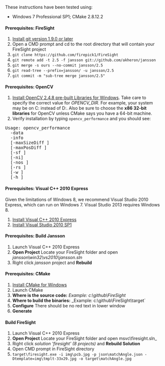 These instructions have been tested using:
* Windows 7 Professional SP1; CMake 2.8.12.2

#### Prerequisites: FireSight
1. [Install git version 1.9.0 or later](http://git-scm.com/download/win)
1. Open a CMD prompt and cd to the root directory that will contain your FireSight project
1. `git clone https://github.com/firepick1/FireSight`
1. `git remote add -t 2.5 -f jansson git://github.com/akheron/jansson`
1. `git merge -s ours --no-commit jansson/2.5`
1. `git read-tree --prefix=jansson/ -u jansson/2.5`
1. `git commit -m "sub-tree merge jansson/2.5"`

#### Prerequisites: OpenCV
1. [Install OpenCV 2.4.8 pre-built Libraries for Windows](http://docs.opencv.org/doc/tutorials/introduction/windows_install/windows_install.html). Take care to specify the correct value for _OPENCV_DIR_. For example, your system may be on C: instead of D:. Also be sure to choose the **x86 32-bit libraries** for OpenCV unless CMake says you have a 64-bit machine.
1. Verify installation by typing `opencv_performance` and you should see:
<pre>
Usage: opencv_performance
  -data <classifier_directory_name>
  -info <collection_file_name>
  [-maxSizeDiff <max_size_difference = 1.500000>]
  [-maxPosDiff <max_position_difference = 0.300000>]
  [-sf <scale_factor = 1.200000>]
  [-ni]
  [-nos <number_of_stages = -1>]
  [-rs <roc_size = 40>]
  [-w <sample_width = 24>]
  [-h <sample_height = 24>]
</pre>

#### Prerequisites: Visual C++ 2010 Express
Given the limitations of Windows 8, we recommend Visual Studio 2010 Express, which can run on Windows 7. Visual Studio 2013 requires Windows 8.
1. [Install Visual C++ 2010 Express](http://www.visualstudio.com/en-us/downloads/download-visual-studio-vs#DownloadFamilies_4)
1. [Install Visual Studio 2010 SP1](http://www.microsoft.com/en-us/download/details.aspx?id=23691)

#### Prerequisites: Build Jansson
1. Launch Visual C++ 2010 Express
1. **Open Project** Locate your FireSight folder and open _jansson\win32\vs2010\jansson.sln_
1. Right click _jansson_ project and **Rebuild**

#### Prerequisites: CMake
1. [Install CMake for Windows](http://www.cmake.org/cmake/resources/software.html)
1. Launch CMake
1. **Where is the source code:** _Example: c:\github\FireSight_
1. **Where to build the binaries:** _Example: c:\github\FireSight\target`
1. **Configure** There should be no red text in lower window
1. **Generate**

#### Build FireSight
1. Launch Visual C++ 2010 Express
1. **Open Project** Locate your FireSight folder and open msvc\firesight.sln_
1. Right click _solution 'firesight' (8 projects)_ and **Rebuild Solution**
1. Open CMD prompt in FireSight directory
1. `target\firesight.exe -i img\pcb.jpg -p json\matchAngle.json -Dtemplate=img\tmplt-33x29.jpg -o target\matchAngle.jpg`
